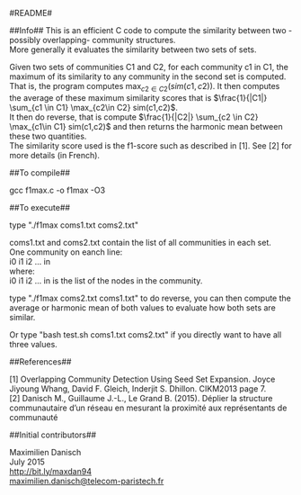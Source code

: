 #README#

##Info##
This is an efficient C code to compute the similarity between two -possibly overlapping- community structures.  
More generally it evaluates the similarity between two sets of sets.

Given two sets of communities C1 and C2, for each community c1 in C1, the maximum of its similarity to any community in the second set is computed. That is, the program computes $\max_{c2 \in C2}(sim(c1,c2))$. It then computes the average of these maximum similarity scores that is $\frac{1}{|C1|} \sum_{c1 \in C1} \max_{c2\in C2} sim(c1,c2)$.  
It then do reverse, that is compute $\frac{1}{|C2|} \sum_{c2 \in C2} \max_{c1\in C1} sim(c1,c2)$ and then returns the harmonic mean between these two quantities.  
The similarity score used is the f1-score such as described in [1]. See [2] for more details (in French).

##To compile##

gcc f1max.c -o f1max -O3  

##To execute##

type "./f1max coms1.txt coms2.txt"

coms1.txt and coms2.txt contain the list of all communities in each set.  
One community on eanch line:  
i0 i1 i2 ... in  
where:  
i0 i1 i2 ... in is the list of the nodes in the community.

type "./f1max coms2.txt coms1.txt" to do reverse, you can then compute the average or harmonic mean of both values to evaluate how both sets are similar.

Or type "bash test.sh coms1.txt coms2.txt" if you directly want to have all three values.

##References##

[1] Overlapping Community Detection Using Seed Set Expansion. Joyce Jiyoung Whang, David F. Gleich, Inderjit S. Dhillon. CIKM2013 page 7.  
[2] Danisch M., Guillaume J.-L., Le Grand B. (2015). Déplier la structure communautaire d’un réseau en mesurant la proximité aux représentants de communauté

##Initial contributors##

Maximilien Danisch  
July 2015  
http://bit.ly/maxdan94  
maximilien.danisch@telecom-paristech.fr
